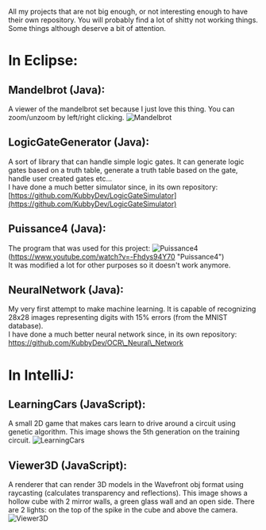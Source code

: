 All my projects that are not big enough, or not interesting enough to have their own repository.
You will probably find a lot of shitty not working things. Some things although deserve a bit of attention.

# In Eclipse:

## Mandelbrot (Java): 
A viewer of the mandelbrot set because I just love this thing. You can zoom/unzoom by left/right clicking.
![Mandelbrot](https://i.imgur.com/UQvlCEu.jpg)

## LogicGateGenerator (Java): 
A sort of library that can handle simple logic gates. It can generate logic gates based on a truth table, generate a truth table based on the gate, handle user created gates etc...  
I have done a much better simulator since, in its own repository: [https://github.com/KubbyDev/LogicGateSimulator](https://github.com/KubbyDev/LogicGateSimulator)

## Puissance4 (Java): 
The program that was used for this project:
![Puissance4](https://i.ibb.co/2NBbK0b/https-i-ytimg-com-vi-Fhdys94-Y70-maxresdefault.jpg)(https://www.youtube.com/watch?v=-Fhdys94Y70 "Puissance4")  
It was modified a lot for other purposes so it doesn't work anymore.

## NeuralNetwork (Java): 
My very first attempt to make machine learning. It is capable of recognizing 28x28 images representing digits with 15% errors (from the MNIST database).  
I have done a much better neural network since, in its own repository: [https://github.com/KubbyDev/OCR\_Neural\_Network
](https://github.com/KubbyDev/OCR\_Neural\_Network)

# In IntelliJ:

## LearningCars (JavaScript): 
A small 2D game that makes cars learn to drive around a circuit using genetic algorithm. This image shows the 5th generation on the training circuit.
![LearningCars](https://i.imgur.com/Aoe64MN.jpg)

## Viewer3D (JavaScript): 
A renderer that can render 3D models in the Wavefront obj format using raycasting (calculates transparency and reflections). This image shows a hollow cube with 2 mirror walls, a green glass wall and an open side. There are 2 lights: on the top of the spike in the cube and above the camera.
![Viewer3D](https://i.imgur.com/IKxfEbv.jpg)

